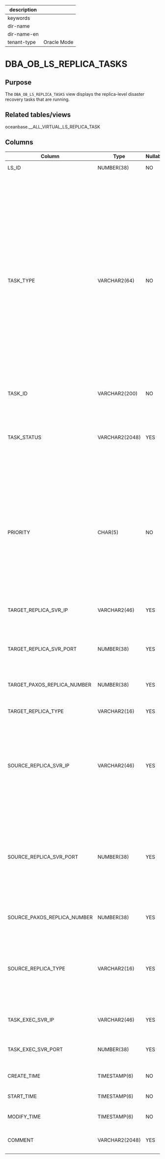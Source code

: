 | description ||
|---|---|
| keywords ||
| dir-name ||
| dir-name-en ||
| tenant-type | Oracle Mode |

# DBA_OB_LS_REPLICA_TASKS

## Purpose

The `DBA_OB_LS_REPLICA_TASKS` view displays the replica-level disaster recovery tasks that are running.

## Related tables/views

oceanbase.__ALL_VIRTUAL_LS_REPLICA_TASK

## Columns

| Column | Type | Nullable? | Description |
|------------------------|----------------|--------------------|--------------------|
| LS_ID | NUMBER(38) | NO | The ID of the log stream. |
| TASK_TYPE | VARCHAR2(64) | NO | The type of the task. Valid values:<ul><li>`MIGRATE REPLICA`: indicates a replica migration task.</li> <li>`ADD REPLICA`: indicates a replica adding task.</li><li>`REMOVE PAXOS REPLICA`: indicates a replica deletion task.</li><li>`MODIFY PAXOS REPLICA NUMBER`: indicates a task that modifies the quorum of the Paxos group.</li></ul> |
| TASK_ID | VARCHAR2(200) | NO | The ID of the task. |
| TASK_STATUS | VARCHAR2(2048) | YES | The status of the task. Valid value:<ul><li>`INPROGRESS`: indicates that the task is running or being scheduled.</li></ul> |
| PRIORITY | CHAR(5) | NO | The priority of the task. Valid values:<ul><li>`LOW`: indicates a low-priority task. Only migration tasks can be of low priority.</li><li>`HIGH`: indicates a high-priority task.</li></ul> |
| TARGET_REPLICA_SVR_IP | VARCHAR2(46) | YES | The IP address of the server where the destination replica resides. |
| TARGET_REPLICA_SVR_PORT | NUMBER(38) | YES | The port number of the server where the destination replica resides. |
| TARGET_PAXOS_REPLICA_NUMBER | NUMBER(38) | YES | The quorum of the Paxos group for the destination replica. |
| TARGET_REPLICA_TYPE | VARCHAR2(16) | YES | The type of the destination replica. |
| SOURCE_REPLICA_SVR_IP | VARCHAR2(46) | YES | The IP address of the server where the source replica resides. </br>For tasks such as deleting replicas and modifying the quorum of the Paxos group, this column is invalid and is `NULL`.  |
| SOURCE_REPLICA_SVR_PORT | NUMBER(38) | YES | The port number of the server where the source replica resides. </br>For tasks such as deleting replicas and modifying the quorum of the Paxos group, this column is invalid and is `0`.  |
| SOURCE_PAXOS_REPLICA_NUMBER | NUMBER(38) | YES | The quorum of the Paxos group for the source replica. |
| SOURCE_REPLICA_TYPE | VARCHAR2(16) | YES | The type of the source replica. </br>For tasks such as deleting replicas and modifying the quorum of the Paxos group, this column is invalid and is `NULL`.  |
| TASK_EXEC_SVR_IP | VARCHAR2(46) | YES | The IP address of the server where the task is executed. |
| TASK_EXEC_SVR_PORT | NUMBER(38) | YES | The port number of the server where the task is executed. |
| CREATE_TIME | TIMESTAMP(6) | NO | The time when the task was generated. |
| START_TIME | TIMESTAMP(6) | NO | The time when the task was scheduled. |
| MODIFY_TIME | TIMESTAMP(6) | NO | The time when the task status was updated. |
| COMMENT | VARCHAR2(2048) | YES | The reason why the task was generated. |
